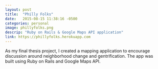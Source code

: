 ```yaml
---
layout: post
title:  "Philly Folks"
date:   2015-08-15 11:38:16 -0500
categories: personal
image: phillyfolks.png
descrip: "Ruby on Rails & Google Maps API application"
link: https://phillyfolks.herokuapp.com 
---
```

As my final thesis project, I created a mapping application to encourage discussion around neighborhood change and gentrification.  The app was built using Ruby on Rails and Google Maps API.    